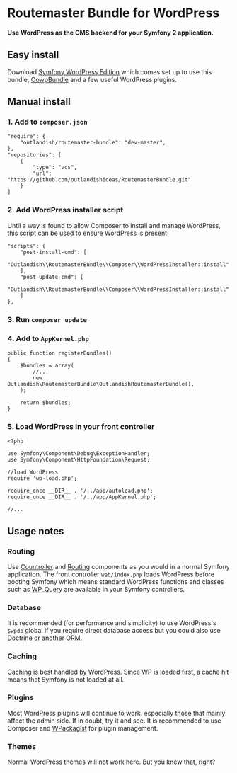 Routemaster Bundle for WordPress
================================

**Use WordPress as the CMS backend for your Symfony 2 application.**


## Easy install

Download [Symfony WordPress Edition](https://github.com/outlandishideas/symfony-wordpress-edition) which comes set up 
to use this bundle, [OowpBundle](https://github.com/outlandishideas/OowpBundle) and a few useful WordPress plugins.


## Manual install

### 1. Add to `composer.json`

	"require": {
	    "outlandish/routemaster-bundle": "dev-master",
	},
	"repositories": [
	    {
	        "type": "vcs",
	        "url": "https://github.com/outlandishideas/RoutemasterBundle.git"
	    }
	]

### 2. Add WordPress installer script

Until a way is found to allow Composer to install and manage WordPress, this script can be used
to ensure WordPress is present:

	"scripts": {
	    "post-install-cmd": [
		    "Outlandish\\RoutemasterBundle\\Composer\\WordPressInstaller::install"
	    ],
	    "post-update-cmd": [
	        "Outlandish\\RoutemasterBundle\\Composer\\WordPressInstaller::install"
	    ]
	},

### 3. Run `composer update`

### 4. Add to `AppKernel.php`

	public function registerBundles()
	{
	    $bundles = array(
			//...
	        new Outlandish\RoutemasterBundle\OutlandishRoutemasterBundle(),
	    );

	    return $bundles;
	}

### 5. Load WordPress in your front controller

	<?php

	use Symfony\Component\Debug\ExceptionHandler;
	use Symfony\Component\HttpFoundation\Request;

	//load WordPress
	require 'wp-load.php';

	require_once __DIR__ . '/../app/autoload.php';
	require_once __DIR__ . '/../app/AppKernel.php';

	//...

## Usage notes

### Routing

Use [Countroller](http://symfony.com/doc/current/book/controller.html) and [Routing](http://symfony.com/doc/current/book/routing.html)
components as you would in a normal Symfony application. The front controller `web/index.php` loads WordPress before
booting Symfony which means standard WordPress functions and classes such as [WP_Query](http://codex.wordpress.org/Class_Reference/WP_Query)
are available in your Symfony controllers.

### Database

It is recommended (for performance and simplicity) to use WordPress's `$wpdb` global if you require direct database
access but you could also use Doctrine or another ORM.

### Caching

Caching is best handled by WordPress. Since WP is loaded first, a cache hit means that Symfony is not loaded at all.

### Plugins

Most WordPress plugins will continue to work, especially those that mainly affect the admin side. If in doubt, try it
and see. It is recommended to use Composer and [WPackagist](http://wpackagist.org) for plugin management.

### Themes

Normal WordPress themes will not work here. But you knew that, right?
